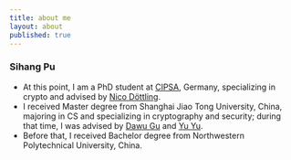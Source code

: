 ```yaml
---
title: about me
layout: about
published: true
---
```

### Sihang Pu
  - At this point, I am a PhD student at [CIPSA](https://cispa.saarland/), Germany, specializing in crypto and advised by [Nico Döttling](https://sites.google.com/site/nicodoettling/).
  - I received Master degree from Shanghai Jiao Tong University, China, majoring in CS and specializing in cryptography and security; during that time, I was advised by [Dawu Gu](http://english.seiee.sjtu.edu.cn/english/detail/841_663.htm) and [Yu Yu](http://yuyu.hk).
  - Before that, I received Bachelor degree from Northwestern Polytechnical University, China.
